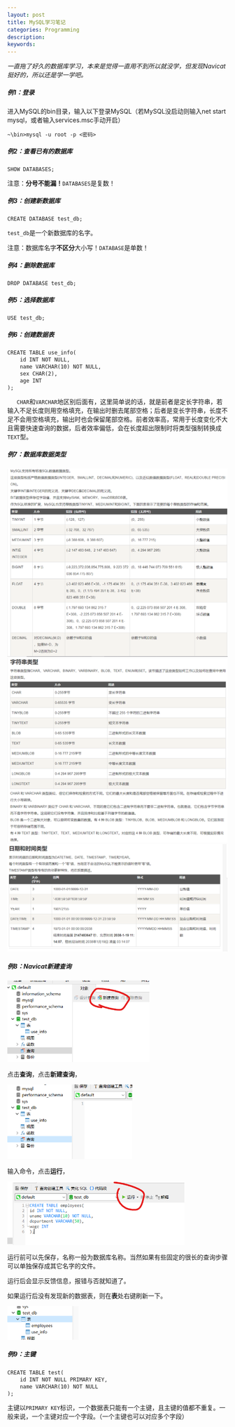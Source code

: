 ```yaml
---
layout: post
title: MySQL学习笔记
categories: Programming
description: 
keywords: 
---
```


*一直拖了好久的数据库学习，本来是觉得一直用不到所以就没学，但发现Navicat挺好的，所以还是学一学吧。*

<!--more-->

##### 例1：登录

进入MySQL的bin目录，输入以下登录MySQL（若MySQL没启动则输入net start mysql，或者输入services.msc手动开启）

```
~\bin>mysql -u root -p <密码>
```

##### 例2：查看已有的数据库

```mysql
SHOW DATABASES;
```

注意：**分号不能漏！**`DATABASES`是复数！

##### 例3：创建新数据库

```mysql
CREATE DATABASE test_db;
```

`test_db`是一个新数据库的名字。

注意：数据库名字**不区分**大小写！`DATABASE`是单数！

##### 例4：删除数据库

```mysql
DROP DATABASE test_db;
```

##### 例5：选择数据库

```mysql
USE test_db;
```

##### 例6：创建数据表

```mysql
CREATE TABLE use_info(
    id INT NOT NULL,
    name VARCHAR(10) NOT NULL,
    sex CHAR(2),
    age INT
);
```

`	CHAR`和`VARCHAR`地区别后面有，这里简单说的话，就是前者是定长字符串，若输入不足长度则用空格填充，在输出时删去尾部空格；后者是变长字符串，长度不足不会用空格填充，输出时也会保留尾部空格。前者效率高，常用于长度变化不大且需要快速查询的数据，后者效率偏低，会在长度超出限制时将类型强制转换成`TEXT`型。

##### 例7：数据库数据类型

<img src="../images/posts/MySQL_N/MySQL数值类型.png" alt="numbers" style="zoom:60%;" />

<img src="../images/posts/MySQL_N/MySQL字符串类型.png" alt="numbers" style="zoom:60%;" />

<img src="../images/posts/MySQL_N/MySQL日期时间类型.png" alt="numbers" style="zoom:60%;" />

##### 例8：Navicat新建查询

<img src="../images/posts/MySQL_N/navi00.png" alt="navi01" style="zoom:60%;" />

点击**查询**，点击**新建查询**，

<img src="../images/posts/MySQL_N/navi01.png" alt="navi01" style="zoom:60%;" />

输入命令，点击**运行**，

<img src="../images/posts/MySQL_N/navi02.png" alt="navi01" style="zoom:60%;" />

运行前可以先保存，名称一般为数据库名称。当然如果有些固定的很长的查询步骤可以单独保存成其它名字的文件。

运行后会显示反馈信息，报错与否就知道了。

如果运行后没有发现新的数据表，则在**表**处右键刷新一下。

<img src="../images/posts/MySQL_N/navi03.png" alt="navi01" style="zoom:60%;" />

##### 例9：主键

```mysql
CREATE TABLE test(
    id INT NOT NULL PRIMARY KEY,
    name VARCHAR(10) NOT NULL
);
```

主键以`PRIMARY KEY`标识，一个数据表只能有一个主键，且主键的值都不重复。一般来说，一个主键对应一个字段。（一个主键也可以对应多个字段）

